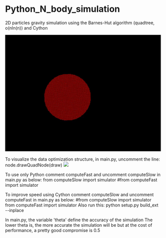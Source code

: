# Python_N_body_simulation
2D particles gravity simulation using the Barnes-Hut algorithm (quadtree, o(nln(n)) and Cython


![](7824_Theta_0.25.gif)


To visualize the data optimization structure, in main.py, uncomment the line: node.drawQuadNode(draw)
![](quadtree.25.gif)

To use only Python comment computeFast and uncomment computeSlow in main.py as below:
from computeSlow import simulator
#from computeFast import simulator

To improve speed using Cython comment computeSlow and uncomment computeFast in main.py as below:
#from computeSlow import simulator
from computeFast import simulator
Also run this: python setup.py build_ext --inplace


In main.py, the variable 'theta' define the accuracy of the simulation
The lower theta is, the more accurate the simulation will be but at the cost of performance, a pretty good compromise is 0.5
